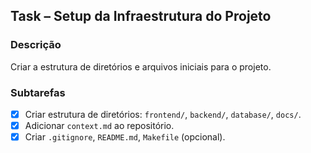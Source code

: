 ## Task – Setup da Infraestrutura do Projeto

### Descrição
Criar a estrutura de diretórios e arquivos iniciais para o projeto.

### Subtarefas
- [x] Criar estrutura de diretórios: `frontend/`, `backend/`, `database/`, `docs/`.
- [x] Adicionar `context.md` ao repositório.
- [x] Criar `.gitignore`, `README.md`, `Makefile` (opcional).